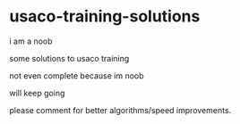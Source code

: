 # usaco-training-solutions



i am a noob

some solutions to usaco training

not even complete because im noob

will keep going

please comment for better algorithms/speed improvements.
